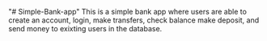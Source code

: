 "# Simple-Bank-app" 
This is a simple bank app where users are able to create an account, login, make transfers, check balance make deposit, and send money to exixting users in the database.
